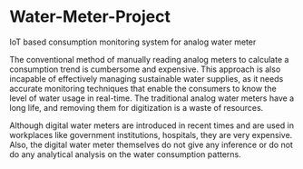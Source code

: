# Water-Meter-Project
IoT based consumption monitoring system for analog water meter

The conventional method of manually reading analog meters to calculate a consumption trend is cumbersome and expensive. This approach is also incapable of effectively managing sustainable water supplies, as it needs accurate monitoring techniques that enable the consumers to know the level of water usage in real-time. The traditional analog water meters have a long life, and removing them for digitization is a waste of resources.

Although digital water meters are introduced in recent times and are used in workplaces like government institutions, hospitals, they are very expensive. Also, the digital water meter themselves do not give any inference or do not do any analytical analysis on the water consumption patterns.

